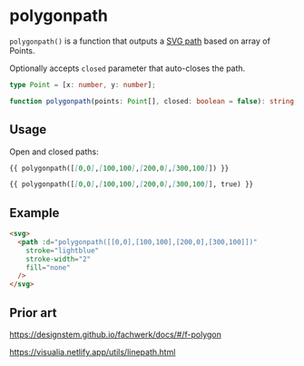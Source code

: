 # polygonpath

`polygonpath()` is a function that outputs a [SVG path](https://developer.mozilla.org/en-US/docs/Web/SVG/Tutorial/Paths) based on array of Points.

Optionally accepts `closed` parameter that auto-closes the path.

```ts
type Point = [x: number, y: number];

function polygonpath(points: Point[], closed: boolean = false): string;
```

## Usage

Open and closed paths:

```md
{{ polygonpath([[0,0],[100,100],[200,0],[300,100]]) }}

{{ polygonpath([[0,0],[100,100],[200,0],[300,100]], true) }}
```

## Example

```md
<svg>
  <path :d="polygonpath([[0,0],[100,100],[200,0],[300,100]])"
    stroke="lightblue"
    stroke-width="2"
    fill="none"
  />
</svg>
```

## Prior art

https://designstem.github.io/fachwerk/docs/#/f-polygon

https://visualia.netlify.app/utils/linepath.html
